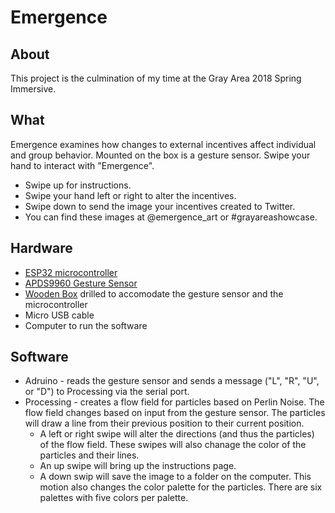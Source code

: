 # Emergence

## About
This project is the culmination of my time at the Gray Area 2018 Spring Immersive.

## What
Emergence examines how changes to external incentives affect individual and group behavior. Mounted on the box is a gesture sensor. Swipe your hand to interact with "Emergence". 
* Swipe up for instructions. 
* Swipe your hand left or right to alter the incentives. 
* Swipe down to send the image your incentives created to Twitter. 
* You can find these images at @emergence_art or #grayareashowcase.

## Hardware
* [ESP32 microcontroller](https://www.adafruit.com/product/3591)
* [APDS9960 Gesture Sensor](https://www.adafruit.com/product/3595)
* [Wooden Box](https://www.woodcraft.com/products/walnut-hollow-basswood-box-3-98in-x-5-83in-x-3-94in) drilled to accomodate the gesture sensor and the microcontroller
* Micro USB cable
* Computer to run the software

## Software
* Adruino - reads the gesture sensor and sends a message ("L", "R", "U", or "D") to Processing via the serial port.
* Processing - creates a flow field for particles based on Perlin Noise. The flow field changes based on input from the gesture sensor. The particles will draw a line from their previous position to their current position.
  * A left or right swipe will alter the directions (and thus the particles) of the flow field. These swipes will also chanage the color of the particles and their lines.
  * An up swipe will bring up the instructions page.
  * A down swip will save the image to a folder on the computer. This motion also changes the color palette for the particles. There are six palettes with five colors per palette.
